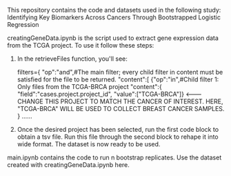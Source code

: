 This repository contains the code and datasets used in the following study: Identifying Key Biomarkers Across Cancers Through Bootstrapped Logistic Regression

creatingGeneData.ipynb is the script used to extract gene expression data from the TCGA project. To use it follow these steps:

1.  In the retrieveFiles function, you'll see:
  
    filters={
        "op":"and",#The main filter; every child filter in content must be satisfied for the file to be returned.
        "content":[
            {"op":"in",#Child filter 1: Only files from the TCGA-BRCA project
                "content":{
                    "field":"cases.project.project_id",
                    "value":["TCGA-BRCA"]} <--- CHANGE THIS PROJECT TO MATCH THE CANCER OF INTEREST. HERE, "TCGA-BRCA" WILL BE USED TO COLLECT BREAST CANCER SAMPLES.
            }
       ......

2. Once the desired project has been selected, run the first code block to obtain a tsv file. Run this file through the second block to rehape it into wide format. The dataset is now ready to be used.

main.ipynb contains the code to run n bootstrap replicates. Use the dataset created with creatingGeneData.ipynb here. 

